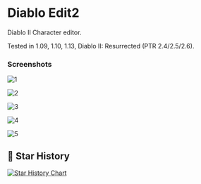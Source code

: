 # Diablo Edit2
Diablo II Character editor.

Tested in 1.09, 1.10, 1.13, Diablo II: Resurrected (PTR 2.4/2.5/2.6).

### Screenshots

![1](https://user-images.githubusercontent.com/8170176/76164948-ebd06a00-614a-11ea-966a-efd01fde30d8.png)

![2](https://user-images.githubusercontent.com/8170176/76164957-fbe84980-614a-11ea-831e-121c01ef5034.png)

![3](https://user-images.githubusercontent.com/8170176/76164958-fe4aa380-614a-11ea-87a2-cad488f2f1c1.png)

![4](https://user-images.githubusercontent.com/8170176/76164961-01de2a80-614b-11ea-8416-659b750c66f3.png)

![5](https://user-images.githubusercontent.com/8170176/193444283-e95c319e-102f-4667-b26b-54ffe94cecb9.png)

## 🌟 Star History

[![Star History Chart](https://api.star-history.com/svg?repos=daidodo/diablo_edit&type=Date)](https://star-history.com/#daidodo/diablo_edit&Date)
